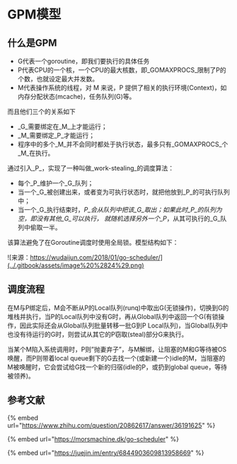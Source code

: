 # GPM模型

## 什么是GPM

* G代表一个goroutine，即我们要执行的具体任务
* P代表CPU的一个核，一个CPU的最大核数，即_GOMAXPROCS_限制了P的个数，也就设定最大并发数。
* M代表操作系统的线程，对 M 来说，P 提供了相关的执行环境\(Context\)，如内存分配状态\(mcache\)，任务队列\(G\)等。

而且他们三个的关系如下

* _G_需要绑定在_M_上才能运行；
* _M_需要绑定_P_才能运行；
* 程序中的多个_M_并不会同时都处于执行状态，最多只有_GOMAXPROCS_个_M_在执行。

通过引入_P_，实现了一种叫做_work-stealing_的调度算法：

* 每个_P_维护一个_G_队列；
* 当一个_G_被创建出来，或者变为可执行状态时，就把他放到_P_的可执行队列中；
* 当一个_G_执行结束时，_P_会从队列中把该_G_取出；如果此时_P_的队列为空，即没有其他_G_可以执行， 就随机选择另外一个_P_，从其可执行的_G_队列中偷取一半。

该算法避免了在Goroutine调度时使用全局锁。模型结构如下：

![&#x6765;&#x6E90;&#xFF1A;https://wudaijun.com/2018/01/go-scheduler/](../.gitbook/assets/image%20%2824%29.png)

## 调度流程

在M与P绑定后，M会不断从P的Local队列\(runq\)中取出G\(无锁操作\)，切换到G的堆栈并执行，当P的Local队列中没有G时，再从Global队列中返回一个G\(有锁操作，因此实际还会从Global队列批量转移一批G到P Local队列\)，当Global队列中也没有待运行的G时，则尝试从其它的P窃取\(steal\)部分G来执行。

当某个M陷入系统调用时，P则”抛妻弃子”，与M解绑，让阻塞的M和G等待被OS唤醒，而P则带着local queue剩下的G去找一个\(或新建一个\)idle的M，当阻塞的M被唤醒时，它会尝试给G找一个新的归宿\(idle的P，或扔到global queue，等待被领养\)。

## 参考文献

{% embed url="https://www.zhihu.com/question/20862617/answer/36191625" %}

{% embed url="https://morsmachine.dk/go-scheduler" %}

{% embed url="https://juejin.im/entry/6844903609813958669" %}



